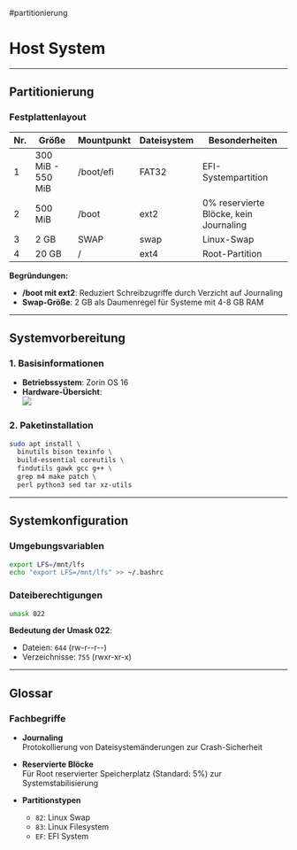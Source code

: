 #partitionierung
# Host System

---
## Partitionierung

### Festplattenlayout

|Nr.|Größe|Mountpunkt|Dateisystem|Besonderheiten|
|---|---|---|---|---|
|1|300 MiB - 550 MiB|/boot/efi|FAT32|EFI-Systempartition|
|2|500 MiB|/boot|ext2|0% reservierte Blöcke, kein Journaling|
|3|2 GB|SWAP|swap|Linux-Swap|
|4|20 GB|/|ext4|Root-Partition|

**Begründungen:**

- **/boot mit ext2**: Reduziert Schreibzugriffe durch Verzicht auf Journaling
- **Swap-Größe**: 2 GB als Daumenregel für Systeme mit 4-8 GB RAM

---

## Systemvorbereitung

### 1. Basisinformationen

- **Betriebssystem**: Zorin OS 16
- **Hardware-Übersicht**:  
    ![](app://818e2278647f361570af409fd3fedd8edfbb/C:/Users/green/Desktop/rezos-linux/rezos-linux/Notizen/Pasted%20image%2020251015031513.png?1760490913391)

### 2. Paketinstallation

```bash
sudo apt install \
  binutils bison texinfo \
  build-essential coreutils \
  findutils gawk gcc g++ \
  grep m4 make patch \
  perl python3 sed tar xz-utils
```

---

## Systemkonfiguration

### Umgebungsvariablen

```bash
export LFS=/mnt/lfs
echo "export LFS=/mnt/lfs" >> ~/.bashrc
```

### Dateiberechtigungen

```bash
umask 022
```

**Bedeutung der Umask 022**:

- Dateien: `644` (rw-r--r--)
- Verzeichnisse: `755` (rwxr-xr-x)

---

## Glossar

### Fachbegriffe

- **Journaling**  
    Protokollierung von Dateisystemänderungen zur Crash-Sicherheit
    
- **Reservierte Blöcke**  
    Für Root reservierter Speicherplatz (Standard: 5%) zur Systemstabilisierung
    
- **Partitionstypen**
    
    - `82`: Linux Swap
    - `83`: Linux Filesystem
    - `EF`: EFI System
